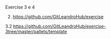 Exercise 3 e 4

2. https://github.com/GitLeandroHub/exercise

3.2 https://github.com/GitLeandroHub/exercise-3tree/master/pallets/template